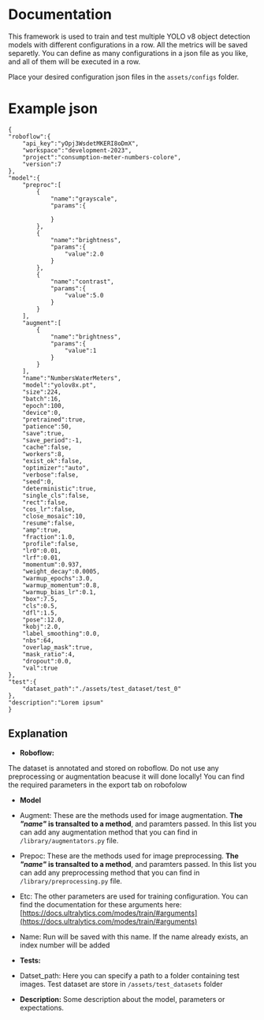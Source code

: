
  

  

# Documentation

  

This framework is used to train and test multiple YOLO v8 object detection models with different configurations in a row. All the metrics will be saved separetly. You can define as many configurations in a json file as you like, and all of them will be executed in a row.

Place your desired configuration json files in the `assets/configs` folder.
  

# Example json

    {
    "roboflow":{
        "api_key":"yOpj3WsdetMKERI8oDmX",
        "workspace":"development-2023",
        "project":"consumption-meter-numbers-colore",
        "version":7
    },
    "model":{
        "preproc":[
            {
                "name":"grayscale",
                "params":{
                    
                }
            },
            {
                "name":"brightness",
                "params":{
                    "value":2.0
                }
            },
            {
                "name":"contrast",
                "params":{
                    "value":5.0
                }
            }
        ],
        "augment":[
            {
                "name":"brightness",
                "params":{
                    "value":1
                }
            }
        ],
        "name":"NumbersWaterMeters",
        "model":"yolov8x.pt",
        "size":224,
        "batch":16,
        "epoch":100,
        "device":0,
        "pretrained":true,
        "patience":50,
        "save":true,
        "save_period":-1,
        "cache":false,
        "workers":8,
        "exist_ok":false,
        "optimizer":"auto",
        "verbose":false,
        "seed":0,
        "deterministic":true,
        "single_cls":false,
        "rect":false,
        "cos_lr":false,
        "close_mosaic":10,
        "resume":false,
        "amp":true,
        "fraction":1.0,
        "profile":false,
        "lr0":0.01,
        "lrf":0.01,
        "momentum":0.937,
        "weight_decay":0.0005,
        "warmup_epochs":3.0,
        "warmup_momentum":0.8,
        "warmup_bias_lr":0.1,
        "box":7.5,
        "cls":0.5,
        "dfl":1.5,
        "pose":12.0,
        "kobj":2.0,
        "label_smoothing":0.0,
        "nbs":64,
        "overlap_mask":true,
        "mask_ratio":4,
        "dropout":0.0,
        "val":true
    },
    "test":{
        "dataset_path":"./assets/test_dataset/test_0"
    },
    "description":"Lorem ipsum"
    }


## Explanation

-  **Roboflow:**

  

The dataset is annotated and stored on roboflow. Do not use any preprocessing or augmentation beacuse it will done locally! You can find the required parameters in the export tab on robofolow

  

-  **Model**

  

- Augment: These are the methods used for image augmentation. **The *"name"* is transalted to a method**, and paramters passed. In this list you can add any augmentation method that you can find in `/library/augmentators.py` file.

  

- Prepoc: These are the methods used for image preprocessing. **The *"name"* is transalted to a method**, and paramters passed. In this list you can add any preprocessing method that you can find in `/library/preprocessing.py` file.

  

- Etc: The other parameters are used for training configuration. You can find the documentation for these arguments here: [https://docs.ultralytics.com/modes/train/#arguments](https://docs.ultralytics.com/modes/train/#arguments)

  

- Name: Run will be saved with this name. If the name already exists, an index number will be added

  

-  **Tests:**

  

- Datset_path: Here you can specify a path to a folder containing test images. Test dataset are store in `/assets/test_datasets` folder

  

-  **Description:** Some description about the model, parameters or expectations.